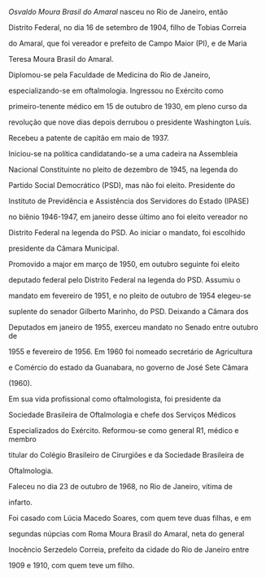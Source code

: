 

*Osvaldo Moura Brasil do Amaral* nasceu no Rio de Janeiro, então

Distrito Federal, no dia 16 de setembro de 1904, filho de Tobias Correia

do Amaral, que foi vereador e prefeito de Campo Maior (PI), e de Maria

Teresa Moura Brasil do Amaral.



Diplomou-se pela Faculdade de Medicina do Rio de Janeiro,

especializando-se em oftalmologia. Ingressou no Exército como

primeiro-tenente médico em 15 de outubro de 1930, em pleno curso da

revolução que nove dias depois derrubou o presidente Washington Luís.

Recebeu a patente de capitão em maio de 1937.



Iniciou-se na política candidatando-se a uma cadeira na Assembleia

Nacional Constituinte no pleito de dezembro de 1945, na legenda do

Partido Social Democrático (PSD), mas não foi eleito. Presidente do

Instituto de Previdência e Assistência dos Servidores do Estado (IPASE)

no biênio 1946-1947, em janeiro desse último ano foi eleito vereador no

Distrito Federal na legenda do PSD. Ao iniciar o mandato, foi escolhido

presidente da Câmara Municipal.



Promovido a major em março de 1950, em outubro seguinte foi eleito

deputado federal pelo Distrito Federal na legenda do PSD. Assumiu o

mandato em fevereiro de 1951, e no pleito de outubro de 1954 elegeu-se

suplente do senador Gilberto Marinho, do PSD. Deixando a Câmara dos

Deputados em janeiro de 1955, exerceu mandato no Senado entre outubro de

1955 e fevereiro de 1956. Em 1960 foi nomeado secretário de Agricultura

e Comércio do estado da Guanabara, no governo de José Sete Câmara

(1960).



Em sua vida profissional como oftalmologista, foi presidente da

Sociedade Brasileira de Oftalmologia e chefe dos Serviços Médicos

Especializados do Exército. Reformou-se como general R1, médico e membro

titular do Colégio Brasileiro de Cirurgiões e da Sociedade Brasileira de

Oftalmologia.



Faleceu no dia 23 de outubro de 1968, no Rio de Janeiro, vítima de

infarto.



Foi casado com Lúcia Macedo Soares, com quem teve duas filhas, e em

segundas núpcias com Roma Moura Brasil do Amaral, neta do general

Inocêncio Serzedelo Correia, prefeito da cidade do Rio de Janeiro entre

1909 e 1910, com quem teve um filho.



